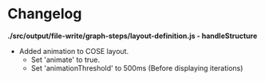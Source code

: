 # Changelog

**./src/output/file-write/graph-steps/layout-definition.js - handleStructure**
* Added animation to COSE layout.
	* Set 'animate' to true.
	* Set 'animationThreshold' to 500ms (Before displaying iterations)
